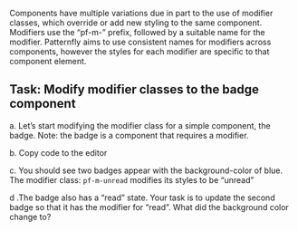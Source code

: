 Components have multiple variations due in part to the use of modifier classes, which override or add new styling to the same component. Modifiers use the “pf-m-” prefix, followed by a suitable name for the modifier. Patternfly aims to use consistent names for modifiers across components, however the styles for each modifier are specific to that component element.

## Task: Modify modifier classes to the badge component
a. Let’s start modifying the modifier class for a simple component, the badge.
Note: the badge is a component that requires a modifier.

b. Copy code to the editor

c. You should see two badges appear with the background-color of blue. The modifier class: `pf-m-unread` modifies its styles to be “unread”

d .The badge also has a “read” state. Your task is to update the second badge so that it has the modifier for “read”. What did the background color change to?
